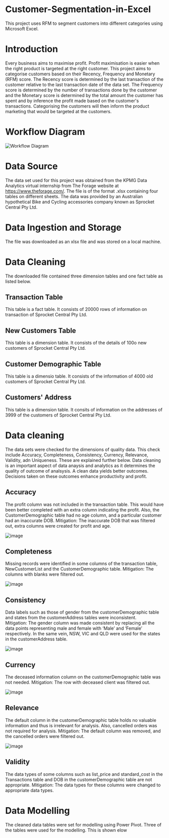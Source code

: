 # Customer-Segmentation-in-Excel
This project uses RFM to segment customers into different categories using Microsoft Excel.

# Introduction

Every business aims to maximise profit. Profit maximisation is easier when the right product is targeted at the right customer. This project aims to categorise customers based on their Recency, Frequency and Monetary (RFM) score. The Recency score is determined by the last transaction of the customer relative to the last transaction date of the data set. The Frequency score is determined by the number of transactions done by the customer and the Monetary score is determined by the total amount the customer has spent and by inference the profit made based on the customer's transactions. Categorising the customers will then inform the product marketing that would be targeted at the customers. 

# Workflow Diagram
![Workflow Diagram](https://github.com/MosunmolaRaji/Customer-Segmentation-in-Excel/assets/138968251/70f0e220-b2bc-47cb-8c65-92259fe5f324)


# Data Source
The data set used for this project was obtained from the KPMG Data Analytics virtual internship from The Forage website at https://www.theforage.com/. The file is of the format .xlsx containing four tables on different sheets. The data was provided by an Australian hypothetical Bike and Cycling accessories company known as Sprocket Central Pty Ltd.

# Data Ingestion and Storage
The file was downloaded as an xlsx file and was stored on a local machine.

# Data Cleaning
The downloaded file contained three dimension tables and one fact table as listed below. 

## Transaction Table
This table is a fact table. It consists of 20000 rows of information on transaction of Sprocket Central Pty Ltd.

## New Customers Table
This table is a dimension table. It consists of the details of 100o new customers of Sprocket Central Pty Ltd.

## Customer Demographic Table
This table is a dimensio table. It consists of the information of 4000 old customers of Sprocket Central Pty Ltd.

## Customers' Address
This table is a dimension table. It consits of information on the addresses of 3999 of the customers of Sprocket Central Pty Ltd.

# Data cleaning
The data sets were checked for the dimensions of quality data. This check include Accuracy, Completeness, Consistency, Currency, Relevance, Validity, adn Uniqueness. These are explained further below. Data cleaning is an important aspect of data anaysis and analytics as it determines the quality of outcome of analsysis. A clean data yields better outcomes. Decisions taken on these outcomes enhance productivity and profit.

## Accuracy
The profit column was not included in the transaction table. This would have been better completed with an extra column indicating the profit. Also, the CustomerDemographic table had no age column, and a particular customer had an inaccurate DOB.
Mitigation: The inaccurate DOB that was filtered out, extra columns were created for profit and age.

![image](https://github.com/MosunmolaRaji/Customer-Segmentation-in-Excel/assets/138968251/97513a73-cb9e-4fc6-bb58-1b14afe23ff9)


## Completeness
Missing records were identified in some columns of the transaction table, NewCustomerList and the CustomerDemographic table.
Mitigation: The columns with blanks were filtered out.

![image](https://github.com/MosunmolaRaji/Customer-Segmentation-in-Excel/assets/138968251/10093625-9c75-4adb-a752-967d015ffcb9)

## Consistency
Data labels such as those of gender from the customerDemographic table and states from the customerAddress tables were inconsistent.  
Mitigation: The gender column was made consistent by replacing all the data points representing male and female with ‘Male’ and ‘Female’ respectively. In the same vein, NSW, VIC and QLD were used for the states in the customerAddress table.

![image](https://github.com/MosunmolaRaji/Customer-Segmentation-in-Excel/assets/138968251/12dbdb70-9205-4535-ab5c-91ed07b1f229)


## Currency
The deceased information column on the customerDemographic table was not needed.
Mitigation: The row with deceased client was filtered out.

![image](https://github.com/MosunmolaRaji/Customer-Segmentation-in-Excel/assets/138968251/c282f3a8-23f1-4a26-baed-038c3ecd0dae)

## Relevance
The default column in the customerDemographic table holds no valuable information and thus is irrelevant for analysis. Also, cancelled orders was not required for analysis.
Mitigation: The default column was removed, and the cancelled orders were filtered out.

![image](https://github.com/MosunmolaRaji/Customer-Segmentation-in-Excel/assets/138968251/2fd187f3-218d-46ce-8d80-f74daf83986d)


## Validity
The data types of some columns such as list_price and standard_cost in the Transactions table and DOB in the customerDemographic table are not appropriate.
Mitigation: The data types for these columns were changed to appropriate data types.


# Data Modelling
The cleaned data tables were set for modelling using Power Pivot. Three of the tables were used for the modelling. This is shown elow



